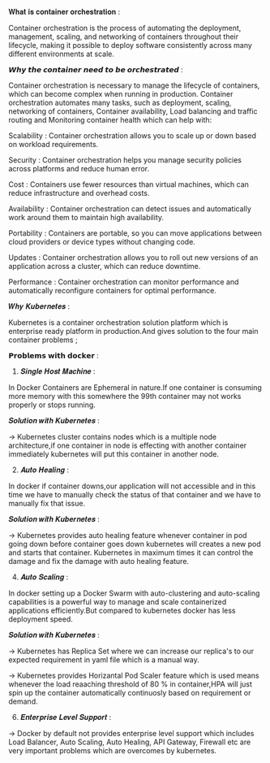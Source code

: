 𝐖𝐡𝐚𝐭 𝐢𝐬 𝐜𝐨𝐧𝐭𝐚𝐢𝐧𝐞𝐫 𝐨𝐫𝐜𝐡𝐞𝐬𝐭𝐫𝐚𝐭𝐢𝐨𝐧 :

Container orchestration is the process of automating the deployment, management, scaling, and networking of containers throughout their lifecycle, making it possible to deploy software consistently across many different environments at scale.

𝙒𝙝𝙮 𝙩𝙝𝙚 𝙘𝙤𝙣𝙩𝙖𝙞𝙣𝙚𝙧 𝙣𝙚𝙚𝙙 𝙩𝙤 𝙗𝙚 𝙤𝙧𝙘𝙝𝙚𝙨𝙩𝙧𝙖𝙩𝙚𝙙 :

Container orchestration is necessary to manage the lifecycle of containers, which can become complex when running in production. Container orchestration automates many tasks, such as deployment, scaling, networking of containers, Container availability, Load balancing and traffic routing and Monitoring container health which can help with: 

Scalability :
Container orchestration allows you to scale up or down based on workload requirements. 


Security :
Container orchestration helps you manage security policies across platforms and reduce human error. 


Cost :
Containers use fewer resources than virtual machines, which can reduce infrastructure and overhead costs. 


Availability :
Container orchestration can detect issues and automatically work around them to maintain high availability. 


Portability :
Containers are portable, so you can move applications between cloud providers or device types without changing code. 


Updates :
Container orchestration allows you to roll out new versions of an application across a cluster, which can reduce downtime. 


Performance :
Container orchestration can monitor performance and automatically reconfigure containers for optimal performance.


𝑾𝒉𝒚 𝑲𝒖𝒃𝒆𝒓𝒏𝒆𝒕𝒆𝒔 : 

Kubernetes is a container orchestration solution platform which is enterprise ready platform in production.And gives solution to the four main container problems ;


𝗣𝗿𝗼𝗯𝗹𝗲𝗺𝘀 𝘄𝗶𝘁𝗵 𝗱𝗼𝗰𝗸𝗲𝗿 : 

1. 𝑺𝒊𝒏𝒈𝒍𝒆 𝑯𝒐𝒔𝒕 𝑴𝒂𝒄𝒉𝒊𝒏𝒆 :

In Docker Containers are Ephemeral in nature.If one container is consuming more memory with this somewhere the 99th container may not works properly or stops running.

𝑺𝒐𝒍𝒖𝒕𝒊𝒐𝒏 𝒘𝒊𝒕𝒉 𝑲𝒖𝒃𝒆𝒓𝒏𝒆𝒕𝒆𝒔 :

-> Kubernetes cluster contains nodes which is a multiple node architecture,if one container in node is effecting with another container immediately kubernetes will put this container in another node.   


2. 𝑨𝒖𝒕𝒐 𝑯𝒆𝒂𝒍𝒊𝒏𝒈 :

In docker if container downs,our application will not accessible and in this time we have to manually check the status of that container and we have to manually fix that issue.

𝑺𝒐𝒍𝒖𝒕𝒊𝒐𝒏 𝒘𝒊𝒕𝒉 𝑲𝒖𝒃𝒆𝒓𝒏𝒆𝒕𝒆𝒔 : 

-> Kubernetes provides auto healing feature whenever container in pod going down before container goes down kubernetes will creates a new pod and starts that container. Kubernetes in maximum times it can control the damage and fix the damage with auto healing feature. 

4. 𝑨𝒖𝒕𝒐 𝑺𝒄𝒂𝒍𝒊𝒏𝒈 :

In docker setting up a Docker Swarm with auto-clustering and auto-scaling capabilities is a powerful way to manage and scale containerized applications efficiently.But compared to kubernetes docker has less deployment speed.

𝑺𝒐𝒍𝒖𝒕𝒊𝒐𝒏 𝒘𝒊𝒕𝒉 𝑲𝒖𝒃𝒆𝒓𝒏𝒆𝒕𝒆𝒔 :

-> Kubernetes has Replica Set where we can increase our replica's to our expected requirement in yaml file which is a manual way.

-> Kubernetes provides Horizantal Pod Scaler feature which is used means whenever the load reaaching threshold of 80 % in container,HPA will just spin up the container automatically continuosly based on requirement or demand.

6. 𝑬𝒏𝒕𝒆𝒓𝒑𝒓𝒊𝒔𝒆 𝑳𝒆𝒗𝒆𝒍 𝑺𝒖𝒑𝒑𝒐𝒓𝒕 :

-> Docker by default not provides enterprise level support which includes Load Balancer, Auto Scaling, Auto Healing, API Gateway, Firewall etc are very important problems which are overcomes by kubernetes.
